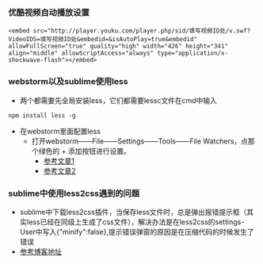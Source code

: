 ### 优酷视频自动播放设置
```
<embed src="http://player.youku.com/player.php/sid/填写视频ID处/v.swf?VideoIDS=填写视频ID处&embedid=&isAutoPlay=true&embedid" allowFullScreen="true" quality="high" width="426" height="341" align="middle" allowScriptAccess="always" type="application/x-shockwave-flash"></embed>
```
### webstorm以及sublime使用less
- 两个都需要先全局安装less，它们都需要lessc文件在cmd中输入
```
npm install less -g
```    
- 在webstorm里面配置less
  + 打开webstorm——File——Settings——Tools——File Watchers，点那个绿色的 + 添加按钮进行设置。
    - [参考文章1](http://www.tuicool.com/articles/aeye6rY)  
    - [参考文章2](http://blog.csdn.net/xuanwuziyou/article/details/48132167)  
    
### sublime中使用less2css遇到的问题
  - sublime中下载less2css插件，当保存less文件时，总是弹出报错提示框（其实less已经在同级上生成了css文件），解决办法是在less2css的settings-User中写入{"minify":false},提示错误弹窗的原因是在压缩代码的时候发生了错误
  - [参考博客地址](http://www.cnblogs.com/ip128/p/4506633.html)
